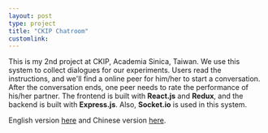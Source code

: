 ```yaml
---
layout: post
type: project
title: "CKIP Chatroom"
customlink: 
---
```

This is my 2nd project at CKIP, Academia Sinica, Taiwan. We use this system to collect dialogues for our experiments. Users read the instructions, and we'll find a online peer for him/her to start a conversation. After the conversation ends, one peer needs to rate the performance of his/her partner. The frontend is built with **React.js** and **Redux**, and the backend is built with **Express.js**. Also, **Socket.io** is used in this system.

English version [here](http://140.109.19.49:9001) and Chinese version [here](http://140.109.19.49:9001/zh).